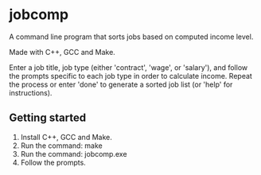# jobcomp

A command line program that sorts jobs based on computed income level. 

Made with C++, GCC and Make.

Enter a job title, job type (either 'contract', 'wage', or 'salary'), and follow the prompts specific to each job type in order to calculate income. Repeat the process or enter 'done' to generate a sorted job list (or 'help' for instructions).

## Getting started

1. Install C++, GCC and Make.
2. Run the command: make
3. Run the command: jobcomp.exe
4. Follow the prompts.